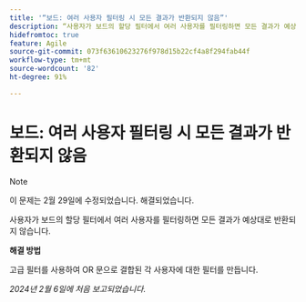 ```yaml
---
title: '“보드: 여러 사용자 필터링 시 모든 결과가 반환되지 않음”'
description: “사용자가 보드의 할당 필터에서 여러 사용자를 필터링하면 모든 결과가 예상대로 반환되지 않습니다.”
hidefromtoc: true
feature: Agile
source-git-commit: 073f63610623276f978d15b22cf4a8f294fab44f
workflow-type: tm+mt
source-wordcount: '82'
ht-degree: 91%

---
```



# 보드: 여러 사용자 필터링 시 모든 결과가 반환되지 않음

>[!NOTE]
>
>이 문제는 2월 29일에 수정되었습니다. 해결되었습니다.

사용자가 보드의 할당 필터에서 여러 사용자를 필터링하면 모든 결과가 예상대로 반환되지 않습니다.

**해결 방법**

고급 필터를 사용하여 OR 문으로 결합된 각 사용자에 대한 필터를 만듭니다.

_2024년 2월 6일에 처음 보고되었습니다._
